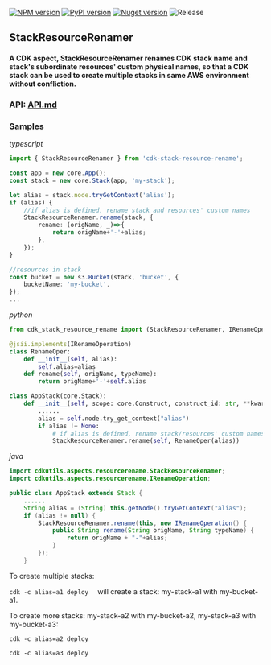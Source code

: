 [![NPM version](https://badge.fury.io/js/cdk-stack-resource-rename.svg)](https://badge.fury.io/js/cdk-stack-resource-rename)
[![PyPI version](https://badge.fury.io/py/cdk-stack-resource-rename.svg)](https://badge.fury.io/py/cdk-stack-resource-rename)
[![Nuget version](https://badge.fury.io/nu/cdk-stack-resource-rename.svg)](https://badge.fury.io/nu/CdkUtils.Aspects.ResourceRename)
![Release](https://github.com/yglcode/cdk-stack-resource-rename/workflows/Release/badge.svg)


## StackResourceRenamer

#### A CDK aspect, StackResourceRenamer renames CDK stack name and stack's subordinate resources' custom physical names, so that a CDK stack can be used to create multiple stacks in same AWS environment without confliction.

### API: [API.md](https://github.com/yglcode/cdk-stack-resource-rename/blob/main/API.md)

### Samples

*typescript*
```ts
import { StackResourceRenamer } from 'cdk-stack-resource-rename';

const app = new core.App();
const stack = new core.Stack(app, 'my-stack');

let alias = stack.node.tryGetContext('alias');
if (alias) {
    //if alias is defined, rename stack and resources' custom names
    StackResourceRenamer.rename(stack, {
        rename: (origName, _)=>{
            return origName+'-'+alias;
        },
    });
}

//resources in stack
const bucket = new s3.Bucket(stack, 'bucket', {
    bucketName: 'my-bucket',
});
... 
```
*python*
```python
from cdk_stack_resource_rename import (StackResourceRenamer, IRenameOperation)

@jsii.implements(IRenameOperation)
class RenameOper:
    def __init__(self, alias):
        self.alias=alias
    def rename(self, origName, typeName):
        return origName+'-'+self.alias

class AppStack(core.Stack):
    def __init__(self, scope: core.Construct, construct_id: str, **kwargs) -> None:
        ......
        alias = self.node.try_get_context("alias")
        if alias != None:
            # if alias is defined, rename stack/resources' custom names
            StackResourceRenamer.rename(self, RenameOper(alias))
```
*java*
```java
import cdkutils.aspects.resourcerename.StackResourceRenamer;
import cdkutils.aspects.resourcerename.IRenameOperation;

public class AppStack extends Stack {
    ......
    String alias = (String) this.getNode().tryGetContext("alias");
    if (alias != null) {
        StackResourceRenamer.rename(this, new IRenameOperation() {
            public String rename(String origName, String typeName) {
                return origName + "-"+alias;
            }
        });
    }
```

To create multiple stacks:

`cdk -c alias=a1 deploy  `
will create a stack: my-stack-a1 with my-bucket-a1.

To create more stacks: my-stack-a2 with my-bucket-a2, my-stack-a3 with my-bucket-a3:

`cdk -c alias=a2 deploy`

`cdk -c alias=a3 deploy`
